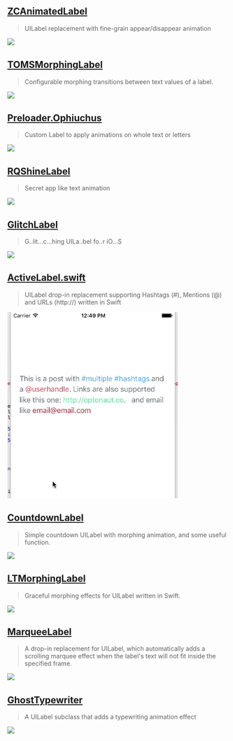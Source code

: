 [ZCAnimatedLabel](https://github.com/overboming/ZCAnimatedLabel)
--
> UILabel replacement with fine-grain appear/disappear animation

![](https://camo.githubusercontent.com/96095320002c92104f5f289df902e18f11910bd5/687474703a2f2f7a697070792e6766796361742e636f6d2f4c696d69746564576967676c794765726d616e73686570686572642e676966)

[TOMSMorphingLabel](https://github.com/tomknig/TOMSMorphingLabel)
--
> Configurable morphing transitions between text values of a label.

![](https://github.com/tomknig/TOMSMorphingLabel/raw/master/demo.gif)

[Preloader.Ophiuchus](https://github.com/Yalantis/Preloader.Ophiuchus)
--
> Custom Label to apply animations on whole text or letters

![](https://raw.githubusercontent.com/Yalantis/Ophiuchus/master/Example/Ophiuchus/Resources/yalantistwodirections.gif)

[RQShineLabel](https://github.com/zipme/RQShineLabel)
--
> Secret app like text animation

![](https://raw.githubusercontent.com/zipme/RQShineLabel/master/Screenshots/rqshinelabel.gif)

[GlitchLabel](https://github.com/kciter/GlitchLabel)
--
> G..lit...c...hing UILa..bel fo..r iO...S

![](https://github.com/kciter/GlitchLabel/raw/master/Images/preview.gif)

[ActiveLabel.swift](https://github.com/optonaut/ActiveLabel.swift)
--
> UILabel drop-in replacement supporting Hashtags (#), Mentions (@) and URLs (http://) written in Swift

![](https://github.com/optonaut/ActiveLabel.swift/raw/master/ActiveLabelDemo/demo.gif)

[CountdownLabel](https://github.com/suzuki-0000/CountdownLabel)
--
> Simple countdown UILabel with morphing animation, and some useful function.

![](https://github.com/suzuki-0000/CountdownLabel/raw/master/Screenshots/example01.gif)

[LTMorphingLabel](https://github.com/lexrus/LTMorphingLabel)
--
> Graceful morphing effects for UILabel written in Swift.

![](https://cloud.githubusercontent.com/assets/219689/3594949/815cd3e8-0caa-11e4-9738-278a9c959478.gif)

[MarqueeLabel](https://github.com/cbpowell/MarqueeLabel)
--
> A drop-in replacement for UILabel, which automatically adds a scrolling marquee effect when the label's text will not fit inside the specified frame.

![](https://raw.githubusercontent.com/cbpowell/MarqueeLabel/master/Metadata/MarqueeLabelDemo.gif)

## [GhostTypewriter](https://github.com/wibosco/GhostTypewriter)
> A UILabel subclass that adds a typewriting animation effect

![](https://github.com/wibosco/GhostTypewriter/raw/master/typingAnimation.gif)
